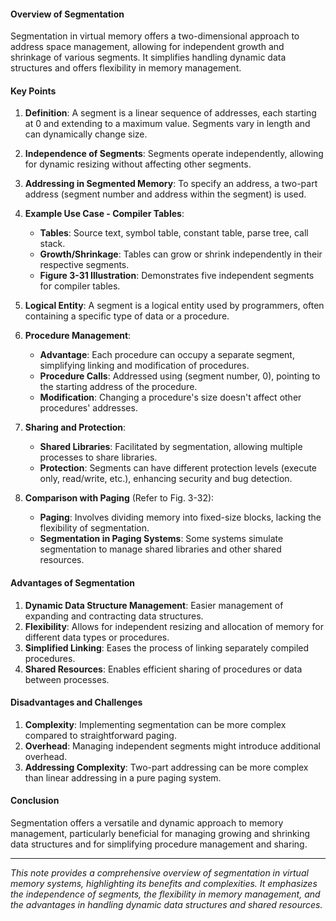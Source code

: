 #### Overview of Segmentation
Segmentation in virtual memory offers a two-dimensional approach to address space management, allowing for independent growth and shrinkage of various segments. It simplifies handling dynamic data structures and offers flexibility in memory management.

#### Key Points
1. **Definition**: A segment is a linear sequence of addresses, each starting at 0 and extending to a maximum value. Segments vary in length and can dynamically change size.

2. **Independence of Segments**: Segments operate independently, allowing for dynamic resizing without affecting other segments.

3. **Addressing in Segmented Memory**: To specify an address, a two-part address (segment number and address within the segment) is used.

4. **Example Use Case - Compiler Tables**:
   - **Tables**: Source text, symbol table, constant table, parse tree, call stack.
   - **Growth/Shrinkage**: Tables can grow or shrink independently in their respective segments.
   - **Figure 3-31 Illustration**: Demonstrates five independent segments for compiler tables.

5. **Logical Entity**: A segment is a logical entity used by programmers, often containing a specific type of data or a procedure.

6. **Procedure Management**:
   - **Advantage**: Each procedure can occupy a separate segment, simplifying linking and modification of procedures.
   - **Procedure Calls**: Addressed using (segment number, 0), pointing to the starting address of the procedure.
   - **Modification**: Changing a procedure's size doesn't affect other procedures' addresses.

7. **Sharing and Protection**:
   - **Shared Libraries**: Facilitated by segmentation, allowing multiple processes to share libraries.
   - **Protection**: Segments can have different protection levels (execute only, read/write, etc.), enhancing security and bug detection.

8. **Comparison with Paging** (Refer to Fig. 3-32):
   - **Paging**: Involves dividing memory into fixed-size blocks, lacking the flexibility of segmentation.
   - **Segmentation in Paging Systems**: Some systems simulate segmentation to manage shared libraries and other shared resources.

#### Advantages of Segmentation
1. **Dynamic Data Structure Management**: Easier management of expanding and contracting data structures.
2. **Flexibility**: Allows for independent resizing and allocation of memory for different data types or procedures.
3. **Simplified Linking**: Eases the process of linking separately compiled procedures.
4. **Shared Resources**: Enables efficient sharing of procedures or data between processes.

#### Disadvantages and Challenges
1. **Complexity**: Implementing segmentation can be more complex compared to straightforward paging.
2. **Overhead**: Managing independent segments might introduce additional overhead.
3. **Addressing Complexity**: Two-part addressing can be more complex than linear addressing in a pure paging system.

#### Conclusion
Segmentation offers a versatile and dynamic approach to memory management, particularly beneficial for managing growing and shrinking data structures and for simplifying procedure management and sharing.

---

*This note provides a comprehensive overview of segmentation in virtual memory systems, highlighting its benefits and complexities. It emphasizes the independence of segments, the flexibility in memory management, and the advantages in handling dynamic data structures and shared resources.*